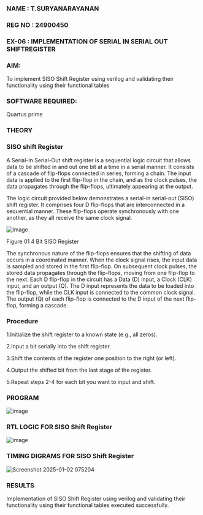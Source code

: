### NAME : T.SURYANARAYANAN
### REG NO : 24900450
### EX-06 : IMPLEMENTATION OF  SERIAL IN SERIAL OUT SHIFTREGISTER

### AIM:

To implement  SISO Shift Register using verilog and validating their functionality using their functional tables

### SOFTWARE REQUIRED:

Quartus prime

### THEORY

### SISO shift Register

A Serial-In Serial-Out shift register is a sequential logic circuit that allows data to be shifted in and out one bit at a time in a serial manner. It consists of a cascade of flip-flops connected in series, forming a chain. The input data is applied to the first flip-flop in the chain, and as the clock pulses, the data propagates through the flip-flops, ultimately appearing at the output.

The logic circuit provided below demonstrates a serial-in serial-out (SISO) shift register. It comprises four D flip-flops that are interconnected in a sequential manner. These flip-flops operate synchronously with one another, as they all receive the same clock signal.

![image](https://github.com/naavaneetha/SERIAL-IN-SERIAL-OUT-SHIFTREGISTER/assets/154305477/e81c4072-37f9-46c6-8145-566764b74c3a)

Figure 01 4 Bit SISO Register

The synchronous nature of the flip-flops ensures that the shifting of data occurs in a coordinated manner. When the clock signal rises, the input data is sampled and stored in the first flip-flop. On subsequent clock pulses, the stored data propagates through the flip-flops, moving from one flip-flop to the next.
Each D flip-flop in the circuit has a Data (D) input, a Clock (CLK) input, and an output (Q). The D input represents the data to be loaded into the flip-flop, while the CLK input is connected to the common clock signal. The output (Q) of each flip-flop is connected to the D input of the next flip-flop, forming a cascade.

### Procedure
1.Initialize the shift register to a known state (e.g., all zeros).

2.Input a bit serially into the shift register.

3.Shift the contents of the register one position to the right (or left).

4.Output the shifted bit from the last stage of the register.

5.Repeat steps 2-4 for each bit you want to input and shift.


### PROGRAM
![image](https://github.com/user-attachments/assets/d1e3d675-7c36-4915-b077-da37c74b91a1)


### RTL LOGIC FOR SISO Shift Register
![image](https://github.com/user-attachments/assets/762091ad-48c5-4c4a-b065-3545ef07d262)


### TIMING DIGRAMS FOR SISO Shift Register
![Screenshot 2025-01-02 075204](https://github.com/user-attachments/assets/f3894647-ed76-4fe6-9444-00630a88ca48)


### RESULTS
Implementation of  SISO Shift Register using verilog and validating their functionality using their functional tables executed successfully.
